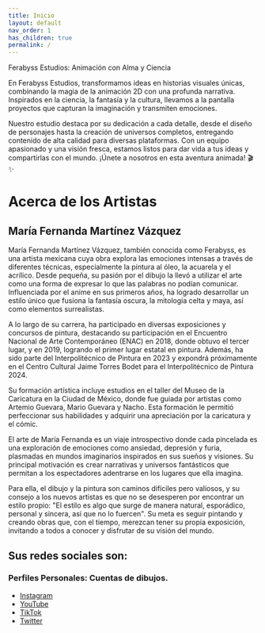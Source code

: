 ```yaml
---
title: Inicio
layout: default
nav_order: 1
has_children: true
permalink: /
---
```


Ferabyss Estudios: Animación con Alma y Ciencia

En Ferabyss Estudios, transformamos ideas en historias visuales únicas, combinando la magia de la animación 2D con una profunda narrativa. Inspirados en la ciencia, la fantasía y la cultura, llevamos a la pantalla proyectos que capturan la imaginación y transmiten emociones.

Nuestro estudio destaca por su dedicación a cada detalle, desde el diseño de personajes hasta la creación de universos completos, entregando contenido de alta calidad para diversas plataformas. Con un equipo apasionado y una visión fresca, estamos listos para dar vida a tus ideas y compartirlas con el mundo. ¡Únete a nosotros en esta aventura animada! 🎬✨


# Acerca de los Artistas

## María Fernanda Martínez Vázquez
 
María Fernanda Martínez Vázquez, también conocida como Ferabyss, es una artista mexicana cuya obra explora las emociones intensas a través de diferentes técnicas, especialmente la pintura al óleo, la acuarela y el acrílico. Desde pequeña, su pasión por el dibujo la llevó a utilizar el arte como una forma de expresar lo que las palabras no podían comunicar. Influenciada por el anime en sus primeros años, ha logrado desarrollar un estilo único que fusiona la fantasía oscura, la mitología celta y maya, así como elementos surrealistas.

A lo largo de su carrera, ha participado en diversas exposiciones y concursos de pintura, destacando su participación en el Encuentro Nacional de Arte Contemporáneo (ENAC) en 2018, donde obtuvo el tercer lugar, y en 2019, logrando el primer lugar estatal en pintura. Además, ha sido parte del Interpolitécnico de Pintura en 2023 y expondrá próximamente en el Centro Cultural Jaime Torres Bodet para el Interpolitécnico de Pintura 2024.

Su formación artística incluye estudios en el taller del Museo de la Caricatura en la Ciudad de México, donde fue guiada por artistas como Artemio Guevara, Mario Guevara y Nacho. Esta formación le permitió perfeccionar sus habilidades y adquirir una apreciación por la caricatura y el cómic.

El arte de María Fernanda es un viaje introspectivo donde cada pincelada es una exploración de emociones como ansiedad, depresión y furia, plasmadas en mundos imaginarios inspirados en sus sueños y visiones. Su principal motivación es crear narrativas y universos fantásticos que permitan a los espectadores adentrarse en los lugares que ella imagina.

Para ella, el dibujo y la pintura son caminos difíciles pero valiosos, y su consejo a los nuevos artistas es que no se desesperen por encontrar un estilo propio: "El estilo es algo que surge de manera natural, esporádico, personal y sincera, así que no lo fuercen". Su meta es seguir pintando y creando obras que, con el tiempo, merezcan tener su propia exposición, invitando a todos a conocer y disfrutar de su visión del mundo.

## Sus redes sociales son:

### Perfiles Personales: Cuentas de dibujos.
- [Instagram](https://instagram.com/Ferabyss)
- [YouTube](https://youtube.com/@ferabyss)
- [TikTok](https://www.tiktok.com/@ferabyss)
- [Twitter](https://x.com/ferabyss)
